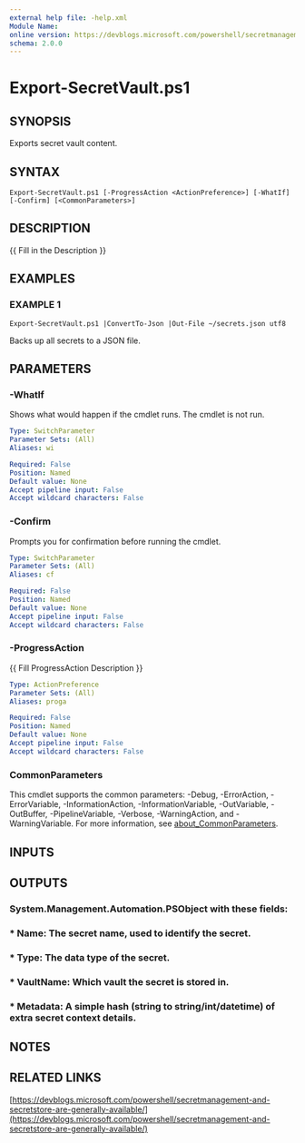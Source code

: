 ```yaml
---
external help file: -help.xml
Module Name:
online version: https://devblogs.microsoft.com/powershell/secretmanagement-and-secretstore-are-generally-available/
schema: 2.0.0
---
```


# Export-SecretVault.ps1

## SYNOPSIS
Exports secret vault content.

## SYNTAX

```
Export-SecretVault.ps1 [-ProgressAction <ActionPreference>] [-WhatIf] [-Confirm] [<CommonParameters>]
```

## DESCRIPTION
{{ Fill in the Description }}

## EXAMPLES

### EXAMPLE 1
```
Export-SecretVault.ps1 |ConvertTo-Json |Out-File ~/secrets.json utf8
```

Backs up all secrets to a JSON file.

## PARAMETERS

### -WhatIf
Shows what would happen if the cmdlet runs.
The cmdlet is not run.

```yaml
Type: SwitchParameter
Parameter Sets: (All)
Aliases: wi

Required: False
Position: Named
Default value: None
Accept pipeline input: False
Accept wildcard characters: False
```

### -Confirm
Prompts you for confirmation before running the cmdlet.

```yaml
Type: SwitchParameter
Parameter Sets: (All)
Aliases: cf

Required: False
Position: Named
Default value: None
Accept pipeline input: False
Accept wildcard characters: False
```

### -ProgressAction
{{ Fill ProgressAction Description }}

```yaml
Type: ActionPreference
Parameter Sets: (All)
Aliases: proga

Required: False
Position: Named
Default value: None
Accept pipeline input: False
Accept wildcard characters: False
```

### CommonParameters
This cmdlet supports the common parameters: -Debug, -ErrorAction, -ErrorVariable, -InformationAction, -InformationVariable, -OutVariable, -OutBuffer, -PipelineVariable, -Verbose, -WarningAction, and -WarningVariable. For more information, see [about_CommonParameters](http://go.microsoft.com/fwlink/?LinkID=113216).

## INPUTS

## OUTPUTS

### System.Management.Automation.PSObject with these fields:
### * Name: The secret name, used to identify the secret.
### * Type: The data type of the secret.
### * VaultName: Which vault the secret is stored in.
### * Metadata: A simple hash (string to string/int/datetime) of extra secret context details.
## NOTES

## RELATED LINKS

[https://devblogs.microsoft.com/powershell/secretmanagement-and-secretstore-are-generally-available/](https://devblogs.microsoft.com/powershell/secretmanagement-and-secretstore-are-generally-available/)

